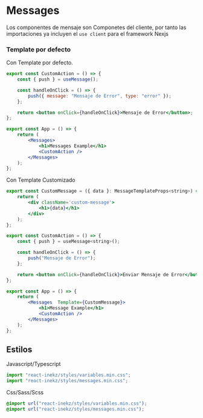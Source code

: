 # Messages

Los componentes de mensaje son Componetes del cliente, por tanto las importaciones ya incluyen el `use client` para el framework Nexjs

### Template por defecto

Con Template por defecto.

```jsx
export const CustomAction = () => {
	const { push } = useMessage();

	const handleOnClick = () => {
		push({ message: "Mensaje de Error", type: "error" });
	};

	return <button onClick={handleOnClick}>Mensaje de Error</button>;
};

export const App = () => {
	return (
		<Messages>
			<h1>Messages Example</h1>
			<CustomAction />
		</Messages>
	);
};
```

Con Template Customizado

```jsx
export const CustomMessage = ({ data }: MessageTemplateProps<string>) => {
    return (
        <div className='custom-message'>
            <h1>{data}</h1>
        </div>
    );
};

export const CustomAction = () => {
    const { push } = useMessage<string>();

    const handleOnClick = () => {
        push("Mensaje de Error");
    };

    return <button onClick={handleOnClick}>Enviar Mensaje de Error</button>;
};

export const App = () => {
    return (
        <Messages  Template={CustomMessage}>
            <h1>Message Example</h1>
            <CustomAction />
        </Messages>
    );
};
```

## Estilos

Javascript/Typescript

```typescript
import "react-inekz/styles/variables.min.css";
import "react-inekz/styles/messages.min.css";
```

Css/Sass/Scss

```css
@import url("react-inekz/styles/variables.min.css");
@import url("react-inekz/styles/messages.min.css");
```
